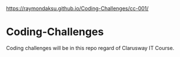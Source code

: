 https://raymondaksu.github.io/Coding-Challenges/cc-001/

# Coding-Challenges
Coding challenges will be in this repo regard of Clarusway IT Course.

